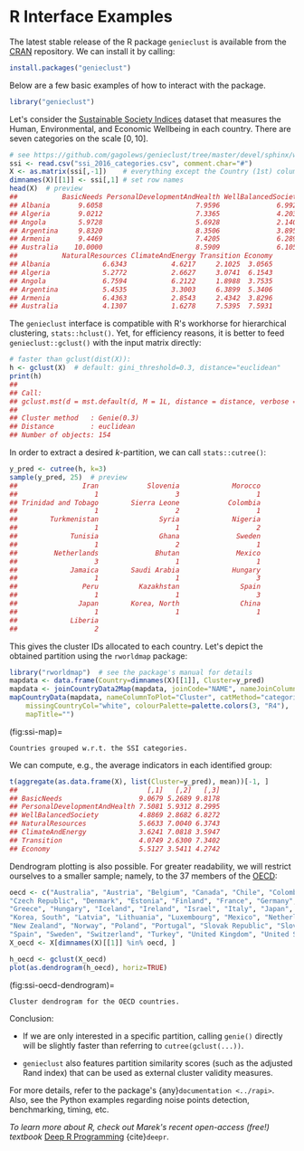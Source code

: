 



# R Interface Examples

The latest stable release of the R package `genieclust` is available from the
[CRAN](https://cran.r-project.org/web/packages/genieclust/) repository.
We can install it by calling:


``` r
install.packages("genieclust")
```


Below are a few basic examples of how to interact with the package.


``` r
library("genieclust")
```



Let's consider the [Sustainable Society Indices](http://www.ssfindex.com/)
dataset that measures the Human, Environmental, and Economic Wellbeing
in each country. There are seven categories on the scale $[0, 10]$.


``` r
# see https://github.com/gagolews/genieclust/tree/master/devel/sphinx/weave
ssi <- read.csv("ssi_2016_categories.csv", comment.char="#")
X <- as.matrix(ssi[,-1])    # everything except the Country (1st) column
dimnames(X)[[1]] <- ssi[,1] # set row names
head(X)  # preview
##           BasicNeeds PersonalDevelopmentAndHealth WellBalancedSociety
## Albania       9.6058                       7.9596              6.9926
## Algeria       9.0212                       7.3365              4.2039
## Angola        5.9728                       5.6928              2.1401
## Argentina     9.8320                       8.3506              3.8952
## Armenia       9.4469                       7.4205              6.2892
## Australia    10.0000                       8.5909              6.1055
##           NaturalResources ClimateAndEnergy Transition Economy
## Albania             6.6343           4.6217     2.1025  3.0565
## Algeria             5.2772           2.6627     3.0741  6.1543
## Angola              6.7594           6.2122     1.8988  3.7535
## Argentina           5.4535           3.3003     6.3899  5.3406
## Armenia             6.4363           2.8543     2.4342  3.8296
## Australia           4.1307           1.6278     7.5395  7.5931
```


The `genieclust` interface is compatible with R's workhorse
for hierarchical clustering, `stats::hclust()`.
Yet, for efficiency reasons, it is better to feed `genieclust::gclust()`
with the input matrix directly:



``` r
# faster than gclust(dist(X)):
h <- gclust(X)  # default: gini_threshold=0.3, distance="euclidean"
print(h)
## 
## Call:
## gclust.mst(d = mst.default(d, M = 1L, distance = distance, verbose = verbose,     cast_float32 = cast_float32), gini_threshold = gini_threshold,     verbose = verbose)
## 
## Cluster method   : Genie(0.3) 
## Distance         : euclidean 
## Number of objects: 154
```

In order to extract a desired *k*-partition, we can call `stats::cutree()`:


``` r
y_pred <- cutree(h, k=3)
sample(y_pred, 25)  # preview
##                Iran            Slovenia             Morocco 
##                   1                   3                   1 
## Trinidad and Tobago        Sierra Leone            Colombia 
##                   1                   2                   1 
##        Turkmenistan               Syria             Nigeria 
##                   1                   1                   2 
##             Tunisia               Ghana              Sweden 
##                   1                   2                   1 
##         Netherlands              Bhutan              Mexico 
##                   3                   1                   1 
##             Jamaica        Saudi Arabia             Hungary 
##                   1                   1                   3 
##                Peru          Kazakhstan               Spain 
##                   1                   1                   3 
##               Japan        Korea, North               China 
##                   1                   1                   1 
##             Liberia 
##                   2
```

This gives the cluster IDs allocated to each country.
Let's depict the obtained partition using the `rworldmap` package:


``` r
library("rworldmap")  # see the package's manual for details
mapdata <- data.frame(Country=dimnames(X)[[1]], Cluster=y_pred)
mapdata <- joinCountryData2Map(mapdata, joinCode="NAME", nameJoinColumn="Country")
mapCountryData(mapdata, nameColumnToPlot="Cluster", catMethod="categorical",
    missingCountryCol="white", colourPalette=palette.colors(3, "R4"),
    mapTitle="")
```

(fig:ssi-map)=
```{figure} r-figures/ssi-map-1.*
Countries grouped w.r.t. the SSI categories.
```


We can compute, e.g., the average indicators in each identified group:


``` r
t(aggregate(as.data.frame(X), list(Cluster=y_pred), mean))[-1, ]
##                                [,1]   [,2]   [,3]
## BasicNeeds                   9.0679 5.2689 9.8178
## PersonalDevelopmentAndHealth 7.5081 5.9312 8.2995
## WellBalancedSociety          4.8869 2.8682 6.8272
## NaturalResources             5.6633 7.0040 6.3743
## ClimateAndEnergy             3.6241 7.0818 3.5947
## Transition                   4.0749 2.6300 7.3402
## Economy                      5.5127 3.5411 4.2742
```


Dendrogram plotting is also possible.
For greater readability, we will restrict ourselves to a smaller sample;
namely, to the 37 members of the [OECD](https://en.wikipedia.org/wiki/OECD):


``` r
oecd <- c("Australia", "Austria", "Belgium", "Canada", "Chile", "Colombia",
"Czech Republic", "Denmark", "Estonia", "Finland", "France", "Germany",
"Greece", "Hungary", "Iceland", "Ireland", "Israel", "Italy", "Japan",
"Korea, South", "Latvia", "Lithuania", "Luxembourg", "Mexico", "Netherlands",
"New Zealand", "Norway", "Poland", "Portugal", "Slovak Republic", "Slovenia",
"Spain", "Sweden", "Switzerland", "Turkey", "United Kingdom", "United States")
X_oecd <- X[dimnames(X)[[1]] %in% oecd, ]
```



``` r
h_oecd <- gclust(X_oecd)
plot(as.dendrogram(h_oecd), horiz=TRUE)
```

(fig:ssi-oecd-dendrogram)=
```{figure} r-figures/ssi-oecd-dendrogram-1.*
Cluster dendrogram for the OECD countries.
```



Conclusion:

* If we are only interested in a specific partition,
calling `genie()` directly will be slightly faster than referring to
`cutree(gclust(...))`.

* `genieclust` also features partition similarity scores
(such as the adjusted Rand index) that can be used as
external cluster validity measures.

For more details, refer to the package's {any}`documentation <../rapi>`.
Also, see the Python examples regarding noise points detection,
benchmarking, timing, etc.

*To learn more about R, check out Marek's recent open-access (free!) textbook*
[Deep R Programming](https://deepr.gagolewski.com/)
{cite}`deepr`.
